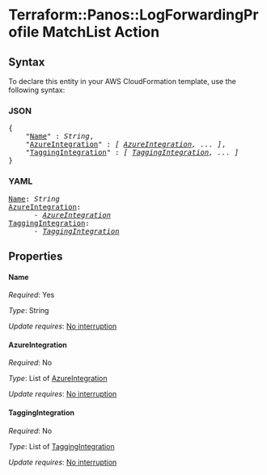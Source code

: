 # Terraform::Panos::LogForwardingProfile MatchList Action

## Syntax

To declare this entity in your AWS CloudFormation template, use the following syntax:

### JSON

<pre>
{
    "<a href="#name" title="Name">Name</a>" : <i>String</i>,
    "<a href="#azureintegration" title="AzureIntegration">AzureIntegration</a>" : <i>[ <a href="matchlist-action-azureintegration.md">AzureIntegration</a>, ... ]</i>,
    "<a href="#taggingintegration" title="TaggingIntegration">TaggingIntegration</a>" : <i>[ <a href="matchlist-action-taggingintegration.md">TaggingIntegration</a>, ... ]</i>
}
</pre>

### YAML

<pre>
<a href="#name" title="Name">Name</a>: <i>String</i>
<a href="#azureintegration" title="AzureIntegration">AzureIntegration</a>: <i>
      - <a href="matchlist-action-azureintegration.md">AzureIntegration</a></i>
<a href="#taggingintegration" title="TaggingIntegration">TaggingIntegration</a>: <i>
      - <a href="matchlist-action-taggingintegration.md">TaggingIntegration</a></i>
</pre>

## Properties

#### Name

_Required_: Yes

_Type_: String

_Update requires_: [No interruption](https://docs.aws.amazon.com/AWSCloudFormation/latest/UserGuide/using-cfn-updating-stacks-update-behaviors.html#update-no-interrupt)

#### AzureIntegration

_Required_: No

_Type_: List of <a href="matchlist-action-azureintegration.md">AzureIntegration</a>

_Update requires_: [No interruption](https://docs.aws.amazon.com/AWSCloudFormation/latest/UserGuide/using-cfn-updating-stacks-update-behaviors.html#update-no-interrupt)

#### TaggingIntegration

_Required_: No

_Type_: List of <a href="matchlist-action-taggingintegration.md">TaggingIntegration</a>

_Update requires_: [No interruption](https://docs.aws.amazon.com/AWSCloudFormation/latest/UserGuide/using-cfn-updating-stacks-update-behaviors.html#update-no-interrupt)

